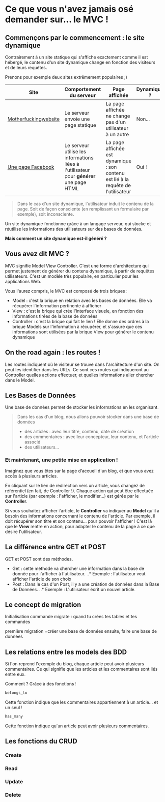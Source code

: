 # Ce que vous n'avez jamais osé demander sur... __le MVC__ !

## Commençons par le commencement : le site dynamique

Contrairement à un site statique qui s'affiche exactement comme il est hébergé, le contenu d'un site dynamique change en fonction des visiteurs et de leurs requêtes. 

Prenons pour exemple deux sites extrêmement populaires ;)

Site | Comportement du serveur | Page affichée | Dynamique ?
--- | --- | --- | ---
[Motherfuckingwebsite](http://motherfuckingwebsite.com/) | Le serveur envoie une page statique | La page affichée ne change pas d'un utilisateur à un autre | Non...
[Une page Facebook](https://www.facebook.com/) |  Le serveur utilise les informations liées à l'utilisateur pour __générer__ une page HTML | La page affichée est dynamique : son contenu est lié à la requête de l'utilisateur | Oui !

> Dans le cas d'un site dynamique, l'utilisateur induit le contenu de la page. Soit de façon consciente (en remplissant un formulaire par exemple), soit inconsciente.

Un site dynamique fonctionne grâce à un langage serveur, qui stocke et réutilise les informations des utilisateurs sur des bases de données.

__Mais comment un site dynamique est-il généré ?__

## Vous avez dit MVC ?

MVC signifie Model View Controller. C'est une forme d'architecture qui permet justement de générer du contenu dynamique, à partir de requêtes utilisateurs. C'est un modèle très populaire, en particulier pour les applications Web. 

Vous l'aurez compris, le MVC est composé de trois briques :

* Model : c'est la brique en relation avec les bases de données. Elle va récupérer l'information pertinente à afficher
* View : c'est la brique qui crée l'interface visuele, en fonction des informations tirées de la base de données
* Controller : c'est la brique qui fait le lien ! Elle donne des ordres à la brique Models sur l'information à récupérer, et s'assure que ces informations sont utilisées par la brique View pour générer le contenu dynamique


## On the road again : les routes !

[logo]: http://www.livelaw.in/properly-maintained-roads-is-a-part-of-fundamental-rights-under-article-21-of-the-indian-constitution-bombay-high-court/ "Logo Title Text 2"


Les routes indiquent où le visiteur se trouve dans l'architecture d'un site. 
On peut les identifier dans les URLs. Ce sont ces routes qui indiqueront au Controller quelles actions effectuer, et quelles informations aller chercher dans le Model.

## Les Bases de Données

Une base de données permet de stocker les informations en les organisant.

> Dans les cas d'un blog, nous allons pouvoir stocker dans une base de données
> * des articles : avec leur titre, contenu, date de création 
> * des commentaires : avec leur concepteur, leur contenu, et l'article associé
> * des utilisateurs...

### Et maintenant, une petite mise en application !

Imaginez que vous êtes sur la page d'accueil d'un blog, et que vous avez accès à plusieurs articles.

En cliquant sur le lien de redirection vers un article, vous changez de référentiel (en fait, de Controller !). Chaque action qui peut être effectuée sur l'article (par exemple : l'afficher, le modifier...) est gérée par le __Controller__. 

Si vous souhaitez afficher l'article, le __Controller__ va indiquer au __Model__ qu'il a besoin des informations concernant le contenu de l'article. Par exemple, il doit récupérer son titre et son contenu... pour pouvoir l'afficher ! C'est là que le __View__ rentre en action, pour adapter le contenu de la page à ce que désire l'utilisateur.


## La différence entre GET et POST

GET et POST sont des méthodes.
* Get : cette méthode va chercher une information dans la base de donnée pour l'afficher à l'utilisateur. 
..* Exemple : l'utilisateur veut afficher l'article de son choix
* Post : Dans le cas d'un Post, il y a une création de données dans la Base de Données. 
..* Exemple : L'utilisateur écrit un nouvel article.


## Le concept de migration

Initialisation
commande migrate : quand tu crées tes tables et tes commandes

première migration  =créer une base de données 
ensuite, faire une base de données 

## Les relations entre les models des BDD

Si l'on reprend l'exemple du blog, chaque article peut avoir plusieurs commentaires. Ce qui signifie que les articles et les commentaires sont liés entre eux.

Comment ? Grâce à des fonctions !

```ruby
belongs_to
```
Cette fonction indique que les commentaires appartiennent à un article... et un seul !

```ruby
has_many
```
Cette fonction indique qu'un article peut avoir plusieurs commentaires.

## Les fonctions du CRUD

### Create
### Read
### Update
### Delete

